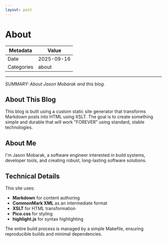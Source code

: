 ```yaml
---
layout: post
---
```


# About

| Metadata   | Value      |
| ---------- | ---------- |
| Date       | 2025-09-16 |
| Categories | about      |

---

*SUMMARY: About Jason Mobarak and this blog.*

## About This Blog

This blog is built using a custom static site generator that transforms Markdown posts into HTML using XSLT. The goal is to create something simple and durable that will work "FOREVER" using standard, stable technologies.

## About Me

I'm Jason Mobarak, a software engineer interested in build systems, developer tools, and creating robust, long-lasting software solutions.

## Technical Details

This site uses:
- **Markdown** for content authoring
- **CommonMark XML** as an intermediate format
- **XSLT** for HTML transformation
- **Pico.css** for styling
- **highlight.js** for syntax highlighting

The entire build process is managed by a simple Makefile, ensuring reproducible builds and minimal dependencies.